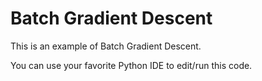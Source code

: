 # Batch Gradient Descent

This is an example of Batch Gradient Descent.

You can use your favorite Python IDE to edit/run this code.
